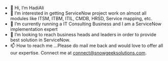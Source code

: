 - 👋 Hi, I’m HadiAli
- 👀 I’m interested in getting ServiceNow project work on almost all modules like ITSM, ITBM, ITIL, CMDB, HRSD, Service mapping, etc.
- 🌱 I’m currently running a IT Consulting Business and I am a ServiceNow implementation expert
- 💞️ I’m looking to reach business heads and leaders in order to provide best solution in ServiceNow. 
- 📫 How to reach me ...Please do mail me back and would love to offer all our expertise. Connect me at connect@snowgeeksolutions.com.

<!---
HadiAli729/HadiAli729 is a ✨ special ✨ repository because its `README.md` (this file) appears on your GitHub profile.
You can click the Preview link to take a look at your changes.
--->
